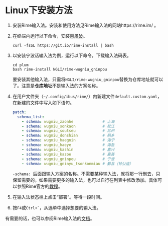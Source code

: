 # Linux下安装方法

1. 安装Rime输入法。安装和使用方法见Rime输入法的网站https://rime.im/ 。

2. 在终端内运行以下命令，安装[東風破](https://github.com/rime/plum)。

    ```shell
    curl -fsSL https://git.io/rime-install | bash
    ```

3. 以安装宁波话输入法为例，运行以下命令，下载输入法码表。

    ```shell
    cd plum
    bash rime-install NGLI/rime-wugniu_gninpou
    ```

    要安装其他输入法，只需将`NGLI/rime-wugniu_gninpou`替换为仓库地址就可以了。注意是**仓库地址**不是输入法的方案名称。

4. 在用户文件夹（`~/.config/ibus/rime/`）内新建文件`default.custom.yaml`，在新建的文件中写入如下语句。

    ```yaml
    patch:
      schema_list:
        - schema: wugniu_zaonhe             # 上海
        - schema: wugniu_sonkaon            # 松江
        - schema: wugniu_soutseu            # 苏州
        - schema: wugniu_donshian           # 桐乡
        - schema: wugniu_haegnin            # 海宁
        - schema: wugniu_haeye              # 海盐
        - schema: wugniu_kashin             # 嘉兴
        - schema: wugniu_kazoe              # 嘉善
        - schema: wugniu_gninpou            # 宁波
        - schema: wugniu_gninyu_tsonkonmiau # 鄞县（钟公庙）
    ```

    `-schema: `后面跟输入方案的名称。不需要某种输入法，就将那一行删去，只保留需要的。如果需要更多的输入法，也可以自行在列表中修改添加。具体可以参照Rime官方的[教程](https://github.com/rime/home/wiki/CustomizationGuide#一例定製方案選單)。

5. 在输入法状态栏上点击“部署”。等待一段时间。

6. 按`F4`或`` Ctrl+` ``，从选单中选择想要的输入法。

有需要的话，也可以参阅Rime输入法的[文档](https://rime.im/docs/)。
